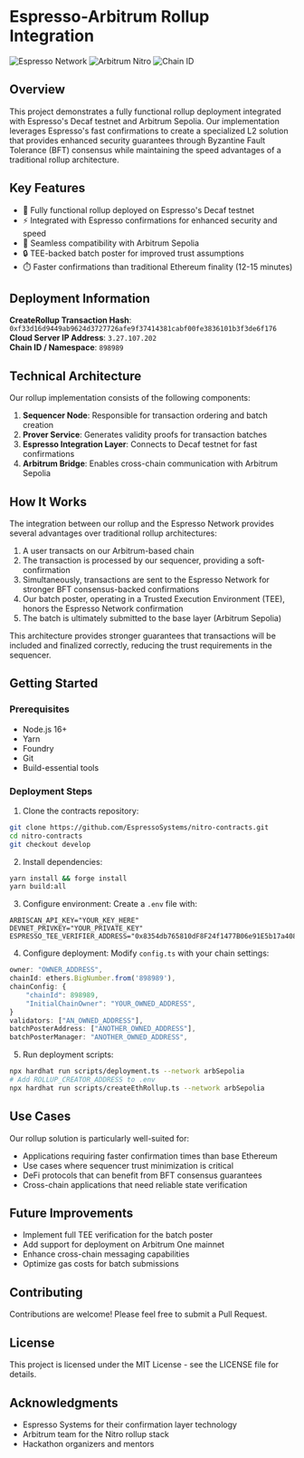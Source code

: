 # Espresso-Arbitrum Rollup Integration

![Espresso Network](https://img.shields.io/badge/Espresso-Network-blue)
![Arbitrum Nitro](https://img.shields.io/badge/Arbitrum-Nitro-purple)
![Chain ID](https://img.shields.io/badge/Chain_ID-898989-orange)

## Overview

This project demonstrates a fully functional rollup deployment integrated with Espresso's Decaf testnet and Arbitrum Sepolia. Our implementation leverages Espresso's fast confirmations to create a specialized L2 solution that provides enhanced security guarantees through Byzantine Fault Tolerance (BFT) consensus while maintaining the speed advantages of a traditional rollup architecture.

## Key Features

* 🚀 Fully functional rollup deployed on Espresso's Decaf testnet
* ⚡ Integrated with Espresso confirmations for enhanced security and speed
* 🔄 Seamless compatibility with Arbitrum Sepolia
* 🔒 TEE-backed batch poster for improved trust assumptions
* ⏱️ Faster confirmations than traditional Ethereum finality (12-15 minutes)

## Deployment Information

**CreateRollup Transaction Hash**: `0xf33d16d9449ab9624d3727726afe9f37414381cabf00fe3836101b3f3de6f176`  
**Cloud Server IP Address**: `3.27.107.202`  
**Chain ID / Namespace**: `898989`

## Technical Architecture

Our rollup implementation consists of the following components:

1. **Sequencer Node**: Responsible for transaction ordering and batch creation
2. **Prover Service**: Generates validity proofs for transaction batches
3. **Espresso Integration Layer**: Connects to Decaf testnet for fast confirmations
4. **Arbitrum Bridge**: Enables cross-chain communication with Arbitrum Sepolia

## How It Works

The integration between our rollup and the Espresso Network provides several advantages over traditional rollup architectures:

1. A user transacts on our Arbitrum-based chain
2. The transaction is processed by our sequencer, providing a soft-confirmation
3. Simultaneously, transactions are sent to the Espresso Network for stronger BFT consensus-backed confirmations
4. Our batch poster, operating in a Trusted Execution Environment (TEE), honors the Espresso Network confirmation
5. The batch is ultimately submitted to the base layer (Arbitrum Sepolia)

This architecture provides stronger guarantees that transactions will be included and finalized correctly, reducing the trust requirements in the sequencer.

## Getting Started

### Prerequisites

- Node.js 16+
- Yarn
- Foundry
- Git
- Build-essential tools

### Deployment Steps

1. Clone the contracts repository:
```bash
git clone https://github.com/EspressoSystems/nitro-contracts.git
cd nitro-contracts
git checkout develop
```

2. Install dependencies:
```bash
yarn install && forge install
yarn build:all
```

3. Configure environment:
Create a `.env` file with:
```
ARBISCAN_API_KEY="YOUR_KEY_HERE"
DEVNET_PRIVKEY="YOUR_PRIVATE_KEY"
ESPRESSO_TEE_VERIFIER_ADDRESS="0x8354db765810dF8F24f1477B06e91E5b17a408bF"
```

4. Configure deployment:
Modify `config.ts` with your chain settings:
```typescript
owner: "OWNER_ADDRESS",
chainId: ethers.BigNumber.from('898989'),
chainConfig: {
    "chainId": 898989,
    "InitialChainOwner": "YOUR_OWNED_ADDRESS",
}
validators: ["AN_OWNED_ADDRESS"],
batchPosterAddress: ["ANOTHER_OWNED_ADDRESS"],
batchPosterManager: "ANOTHER_OWNED_ADDRESS",
```

5. Run deployment scripts:
```bash
npx hardhat run scripts/deployment.ts --network arbSepolia
# Add ROLLUP_CREATOR_ADDRESS to .env
npx hardhat run scripts/createEthRollup.ts --network arbSepolia
```

## Use Cases

Our rollup solution is particularly well-suited for:

- Applications requiring faster confirmation times than base Ethereum
- Use cases where sequencer trust minimization is critical
- DeFi protocols that can benefit from BFT consensus guarantees
- Cross-chain applications that need reliable state verification

## Future Improvements

- Implement full TEE verification for the batch poster
- Add support for deployment on Arbitrum One mainnet
- Enhance cross-chain messaging capabilities
- Optimize gas costs for batch submissions

## Contributing

Contributions are welcome! Please feel free to submit a Pull Request.

## License

This project is licensed under the MIT License - see the LICENSE file for details.

## Acknowledgments

- Espresso Systems for their confirmation layer technology
- Arbitrum team for the Nitro rollup stack
- Hackathon organizers and mentors
